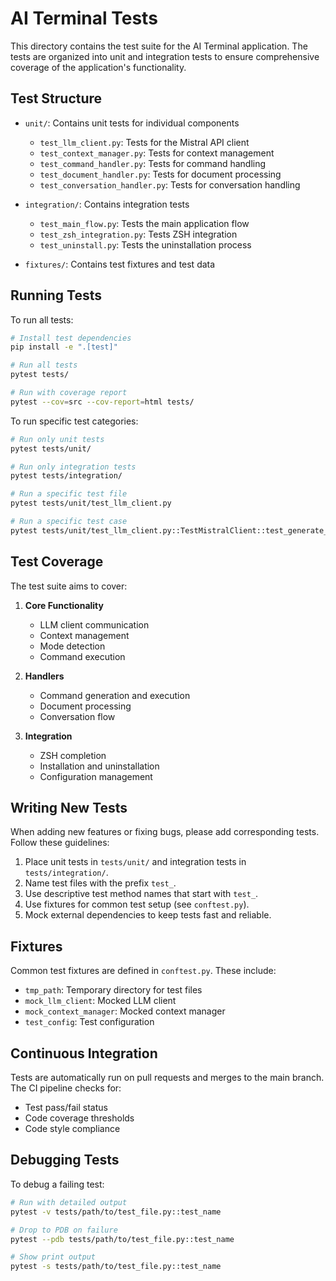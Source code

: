 # AI Terminal Tests

This directory contains the test suite for the AI Terminal application. The tests are organized into unit and integration tests to ensure comprehensive coverage of the application's functionality.

## Test Structure

- `unit/`: Contains unit tests for individual components
  - `test_llm_client.py`: Tests for the Mistral API client
  - `test_context_manager.py`: Tests for context management
  - `test_command_handler.py`: Tests for command handling
  - `test_document_handler.py`: Tests for document processing
  - `test_conversation_handler.py`: Tests for conversation handling

- `integration/`: Contains integration tests
  - `test_main_flow.py`: Tests the main application flow
  - `test_zsh_integration.py`: Tests ZSH integration
  - `test_uninstall.py`: Tests the uninstallation process

- `fixtures/`: Contains test fixtures and test data

## Running Tests

To run all tests:

```bash
# Install test dependencies
pip install -e ".[test]"

# Run all tests
pytest tests/

# Run with coverage report
pytest --cov=src --cov-report=html tests/
```

To run specific test categories:

```bash
# Run only unit tests
pytest tests/unit/

# Run only integration tests
pytest tests/integration/

# Run a specific test file
pytest tests/unit/test_llm_client.py

# Run a specific test case
pytest tests/unit/test_llm_client.py::TestMistralClient::test_generate_response
```

## Test Coverage

The test suite aims to cover:

1. **Core Functionality**
   - LLM client communication
   - Context management
   - Mode detection
   - Command execution

2. **Handlers**
   - Command generation and execution
   - Document processing
   - Conversation flow

3. **Integration**
   - ZSH completion
   - Installation and uninstallation
   - Configuration management

## Writing New Tests

When adding new features or fixing bugs, please add corresponding tests. Follow these guidelines:

1. Place unit tests in `tests/unit/` and integration tests in `tests/integration/`.
2. Name test files with the prefix `test_`.
3. Use descriptive test method names that start with `test_`.
4. Use fixtures for common test setup (see `conftest.py`).
5. Mock external dependencies to keep tests fast and reliable.

## Fixtures

Common test fixtures are defined in `conftest.py`. These include:

- `tmp_path`: Temporary directory for test files
- `mock_llm_client`: Mocked LLM client
- `mock_context_manager`: Mocked context manager
- `test_config`: Test configuration

## Continuous Integration

Tests are automatically run on pull requests and merges to the main branch. The CI pipeline checks for:

- Test pass/fail status
- Code coverage thresholds
- Code style compliance

## Debugging Tests

To debug a failing test:

```bash
# Run with detailed output
pytest -v tests/path/to/test_file.py::test_name

# Drop to PDB on failure
pytest --pdb tests/path/to/test_file.py::test_name

# Show print output
pytest -s tests/path/to/test_file.py::test_name
```
